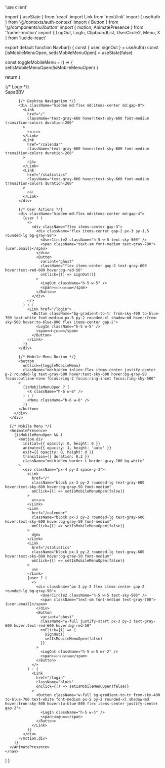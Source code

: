 'use client'

import { useState } from 'react'
import Link from 'next/link'
import { useAuth } from '@/contexts/auth-context'
import { Button } from '@/components/ui/button'
import { motion, AnimatePresence } from 'framer-motion'
import { LogOut, LogIn, ClipboardList, UserCircle2, Menu, X } from 'lucide-react'

export default function Navbar() {
  const { user, signOut } = useAuth()
  const [isMobileMenuOpen, setIsMobileMenuOpen] = useState(false)

  const toggleMobileMenu = () => {
    setIsMobileMenuOpen(!isMobileMenuOpen)
  }

  return (
    <nav className="sticky top-0 z-50 w-full bg-white/80 backdrop-blur-lg border-b border-gray-100">
      <div className="mx-auto max-w-7xl px-4 sm:px-6 lg:px-8">
        <div className="flex h-16 items-center justify-between">
          {/* Logo */}
          <Link href="/" className="flex items-center gap-2">
            <div className="flex items-center justify-center rounded-xl bg-gradient-to-tr from-sky-400 to-blue-700 p-2 shadow-lg">
              <ClipboardList className="h-6 w-6 text-white" />
            </div>
            <span className="text-xl font-bold bg-gradient-to-r from-sky-600 to-blue-700 bg-clip-text text-transparent">
              SapaBBV
            </span>
          </Link>

          {/* Desktop Navigation */}
          <div className="hidden md:flex md:items-center md:gap-8">
            <Link 
              href="/" 
              className="text-gray-600 hover:text-sky-600 font-medium transition-colors duration-200"
            >
              ตารางงาน
            </Link>
            <Link 
              href="/calendar" 
              className="text-gray-600 hover:text-sky-600 font-medium transition-colors duration-200"
            >
              ปฏิทิน
            </Link>
            <Link 
              href="/statistics" 
              className="text-gray-600 hover:text-sky-600 font-medium transition-colors duration-200"
            >
              สถิติ
            </Link>
          </div>

          {/* User Actions */}
          <div className="hidden md:flex md:items-center md:gap-4">
            {user ? (
              <>
                <div className="flex items-center gap-3">
                  <div className="flex items-center gap-2 px-3 py-1.5 rounded-lg bg-gray-50">
                    <UserCircle2 className="h-5 w-5 text-sky-500" />
                    <span className="text-sm font-medium text-gray-700">{user.email}</span>
                  </div>
                  <Button
                    variant="ghost"
                    className="flex items-center gap-2 text-gray-600 hover:text-red-600 hover:bg-red-50"
                    onClick={() => signOut()}
                  >
                    <LogOut className="h-5 w-5" />
                    <span>ออกจากระบบ</span>
                  </Button>
                </div>
              </>
            ) : (
              <Link href="/login">
                <Button className="bg-gradient-to-tr from-sky-400 to-blue-700 text-white font-medium px-5 py-2 rounded-xl shadow-md hover:from-sky-500 hover:to-blue-800 flex items-center gap-2">
                  <LogIn className="h-5 w-5" />
                  <span>เข้าสู่ระบบ</span>
                </Button>
              </Link>
            )}
          </div>

          {/* Mobile Menu Button */}
          <button
            onClick={toggleMobileMenu}
            className="md:hidden inline-flex items-center justify-center p-2 rounded-lg text-gray-600 hover:text-sky-600 hover:bg-gray-50 focus:outline-none focus:ring-2 focus:ring-inset focus:ring-sky-500"
          >
            {isMobileMenuOpen ? (
              <X className="h-6 w-6" />
            ) : (
              <Menu className="h-6 w-6" />
            )}
          </button>
        </div>
      </div>

      {/* Mobile Menu */}
      <AnimatePresence>
        {isMobileMenuOpen && (
          <motion.div
            initial={{ opacity: 0, height: 0 }}
            animate={{ opacity: 1, height: 'auto' }}
            exit={{ opacity: 0, height: 0 }}
            transition={{ duration: 0.2 }}
            className="md:hidden border-t border-gray-100 bg-white"
          >
            <div className="px-4 py-3 space-y-3">
              <Link
                href="/"
                className="block px-3 py-2 rounded-lg text-gray-600 hover:text-sky-600 hover:bg-gray-50 font-medium"
                onClick={() => setIsMobileMenuOpen(false)}
              >
                ตารางงาน
              </Link>
              <Link
                href="/calendar"
                className="block px-3 py-2 rounded-lg text-gray-600 hover:text-sky-600 hover:bg-gray-50 font-medium"
                onClick={() => setIsMobileMenuOpen(false)}
              >
                ปฏิทิน
              </Link>
              <Link
                href="/statistics"
                className="block px-3 py-2 rounded-lg text-gray-600 hover:text-sky-600 hover:bg-gray-50 font-medium"
                onClick={() => setIsMobileMenuOpen(false)}
              >
                สถิติ
              </Link>
              {user ? (
                <>
                  <div className="px-3 py-2 flex items-center gap-2 rounded-lg bg-gray-50">
                    <UserCircle2 className="h-5 w-5 text-sky-500" />
                    <span className="text-sm font-medium text-gray-700">{user.email}</span>
                  </div>
                  <Button
                    variant="ghost"
                    className="w-full justify-start px-3 py-2 text-gray-600 hover:text-red-600 hover:bg-red-50"
                    onClick={() => {
                      signOut()
                      setIsMobileMenuOpen(false)
                    }}
                  >
                    <LogOut className="h-5 w-5 mr-2" />
                    <span>ออกจากระบบ</span>
                  </Button>
                </>
              ) : (
                <Link
                  href="/login"
                  className="block"
                  onClick={() => setIsMobileMenuOpen(false)}
                >
                  <Button className="w-full bg-gradient-to-tr from-sky-400 to-blue-700 text-white font-medium px-5 py-2 rounded-xl shadow-md hover:from-sky-500 hover:to-blue-800 flex items-center justify-center gap-2">
                    <LogIn className="h-5 w-5" />
                    <span>เข้าสู่ระบบ</span>
                  </Button>
                </Link>
              )}
            </div>
          </motion.div>
        )}
      </AnimatePresence>
    </nav>
  )
} 